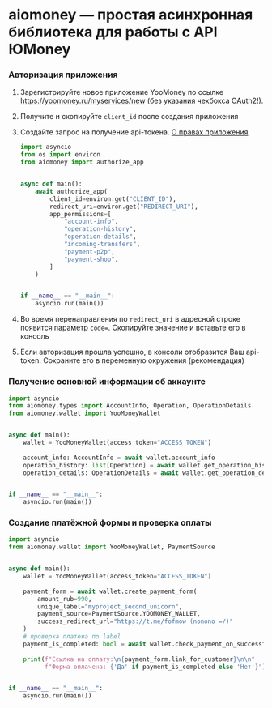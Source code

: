 # aiomoney — простая асинхронная библиотека для работы с API ЮMoney

### Авторизация приложения

1. Зарегистрируйте новое приложение YooMoney по ссылке https://yoomoney.ru/myservices/new
   (без указания чекбокса OAuth2!).
2. Получите и скопируйте `client_id` после создания приложения
3. Создайте запрос на получение api-токена.
   [О правах приложения](https://yoomoney.ru/docs/wallet/using-api/authorization/protocol-rights)

   ```python
   import asyncio
   from os import environ
   from aiomoney import authorize_app
   
   
   async def main():
       await authorize_app(
           client_id=environ.get("CLIENT_ID"),
           redirect_uri=environ.get("REDIRECT_URI"),
           app_permissions=[
               "account-info",
               "operation-history",
               "operation-details",
               "incoming-transfers",
               "payment-p2p",
               "payment-shop",
           ]
       )
   
   
   if __name__ == "__main__":
       asyncio.run(main())
   ```

4. Во время перенаправления по `redirect_uri` в адресной строке появится параметр `code=`.
   Скопируйте значение и вставьте его в консоль
5. Если авторизация прошла успешно, в консоли отобразится Ваш api-token.
   Сохраните его в переменную окружения (рекомендация)

### Получение основной информации об аккаунте

```python
import asyncio
from aiomoney.types import AccountInfo, Operation, OperationDetails
from aiomoney.wallet import YooMoneyWallet


async def main():
    wallet = YooMoneyWallet(access_token="ACCESS_TOKEN")
    
    account_info: AccountInfo = await wallet.account_info
    operation_history: list[Operation] = await wallet.get_operation_history()
    operation_details: OperationDetails = await wallet.get_operation_details(operation_id="999")


if __name__ == "__main__":
    asyncio.run(main())
```

### Создание платёжной формы и проверка оплаты

```python
import asyncio
from aiomoney.wallet import YooMoneyWallet, PaymentSource


async def main():
    wallet = YooMoneyWallet(access_token="ACCESS_TOKEN")
    
    payment_form = await wallet.create_payment_form(
        amount_rub=990,
        unique_label="myproject_second_unicorn",
        payment_source=PaymentSource.YOOMONEY_WALLET,
        success_redirect_url="https://t.me/fofmow (nonono =/)"
    )
    # проверка платежа по label
    payment_is_completed: bool = await wallet.check_payment_on_successful(payment_form.payment_label)
    
    print(f"Ссылка на оплату:\n{payment_form.link_for_customer}\n\n"
          f"Форма оплачена: {'Да' if payment_is_completed else 'Нет'}")


if __name__ == "__main__":
    asyncio.run(main())

```

